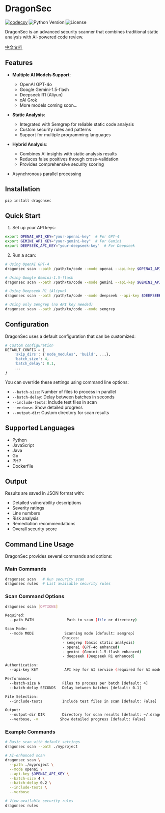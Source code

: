 # DragonSec

<!-- BADGIE TIME -->

[![codecov](https://codecov.io/gh/zjuguxi/dragonsec/branch/main/graph/badge.svg)](https://codecov.io/gh/zjuguxi/dragonsec)
![Python Version](https://img.shields.io/badge/python-3.8%2B-blue)
![License](https://img.shields.io/badge/license-Apache%202-green)  

<!-- END BADGIE TIME -->

DragonSec is an advanced security scanner that combines traditional static analysis with AI-powered code review.

[中文文档](./README_zh.md)

## Features

- **Multiple AI Models Support**:
  - OpenAI GPT-4o
  - Google Gemini-1.5-flash
  - Deepseek R1 (Aliyun)
  - xAI Grok
  - More models coming soon...

- **Static Analysis**:
  - Integrated with Semgrep for reliable static code analysis
  - Custom security rules and patterns
  - Support for multiple programming languages

- **Hybrid Analysis**:
  - Combines AI insights with static analysis results
  - Reduces false positives through cross-validation
  - Provides comprehensive security scoring

- Asynchronous parallel processing

## Installation

```bash
pip install dragonsec
```
## Quick Start

1. Set up your API keys:
```bash
export OPENAI_API_KEY="your-openai-key"  # For GPT-4
export GEMINI_API_KEY="your-gemini-key"  # For Gemini
export DEEPSEEK_API_KEY="your-deepseek-key"  # For Deepseek
```

2. Run a scan:
```bash
# Using OpenAI GPT-4
dragonsec scan --path /path/to/code --mode openai --api-key $OPENAI_API_KEY

# Using Google Gemini-1.5-flash
dragonsec scan --path /path/to/code --mode gemini --api-key $GEMINI_API_KEY

# Using Deepseek R1 (Aliyun)
dragonsec scan --path /path/to/code --mode deepseek --api-key $DEEPSEEK_API_KEY

# Using only Semgrep (no API key needed)
dragonsec scan --path /path/to/code --mode semgrep
```

## Configuration

DragonSec uses a default configuration that can be customized:

```python
# Custom configuration
DEFAULT_CONFIG = {
    'skip_dirs': {'node_modules', 'build', ...},
    'batch_size': 4,
    'batch_delay': 0.1,
    ...
}
```

You can override these settings using command line options:
- `--batch-size`: Number of files to process in parallel
- `--batch-delay`: Delay between batches in seconds
- `--include-tests`: Include test files in scan
- `--verbose`: Show detailed progress
- `--output-dir`: Custom directory for scan results

## Supported Languages

- Python
- JavaScript
- Java
- Go
- PHP
- Dockerfile

## Output

Results are saved in JSON format with:
- Detailed vulnerability descriptions
- Severity ratings
- Line numbers
- Risk analysis
- Remediation recommendations
- Overall security score

## Command Line Usage

DragonSec provides several commands and options:

### Main Commands

```bash
dragonsec scan   # Run security scan
dragonsec rules  # List available security rules
```

### Scan Command Options

```bash
dragonsec scan [OPTIONS]

Required:
  --path PATH               Path to scan (file or directory)

Scan Mode:
  --mode MODE              Scanning mode [default: semgrep]
                          Choices: 
                          - semgrep (basic static analysis)
                          - openai (GPT-4o enhanced)
                          - gemini (Gemini-1.5-flash enhanced)
                          - deepseek (Deepseek R1 enhanced)

Authentication:
  --api-key KEY            API key for AI service (required for AI modes)

Performance:
  --batch-size N          Files to process per batch [default: 4]
  --batch-delay SECONDS   Delay between batches [default: 0.1]

File Selection:
  --include-tests         Include test files in scan [default: False]

Output:
  --output-dir DIR        Directory for scan results [default: ~/.dragonsec/scan_results]
  --verbose, -v          Show detailed progress [default: False]
```

### Example Commands

```bash
# Basic scan with default settings
dragonsec scan --path ./myproject

# AI-enhanced scan
dragonsec scan \
  --path ./myproject \
  --mode openai \
  --api-key $OPENAI_API_KEY \
  --batch-size 4 \
  --batch-delay 0.2 \
  --include-tests \
  --verbose

# View available security rules
dragonsec rules
```